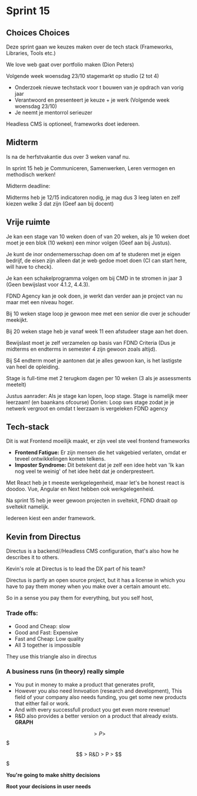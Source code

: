 # Sprint 15
## Choices Choices

Deze sprint gaan we keuzes maken over de tech stack (Frameworks, Libraries, Tools etc.)

We love web gaat over portfolio maken (Dion Peters)

Volgende week woensdag 23/10 stagemarkt op studio (2 tot 4)

- Onderzoek nieuwe techstack voor t bouwen van je opdrach van vorig jaar
- Verantwoord en presenteert je keuze + je werk (Volgende week woensdag 23/10)
- Je neemt je mentorrol serieuzer 

Headless CMS is optioneel, frameworks doet iedereen.

## Midterm
Is na de herfstvakantie dus over 3 weken vanaf nu.

In sprint 15 heb je Communiceren, Samenwerken, Leren vermogen en methodisch werken!

Midterm deadline: 

Midterms heb je 12/15 indicatoren nodig, je mag dus 3 leeg laten en zelf kiezen welke 3 dat zijn (Geef aan bij docent)

## Vrije ruimte
Je kan een stage van 10 weken doen of van 20 weken, als je 10 weken doet moet je een blok (10 weken) een minor volgen (Geef aan bij Justus).

Je kunt de inor ondernemersschap doen om af te studeren met je eigen bedrijf, de eisen zijn alleen dat je web gedoe moet doen (CI can start here, will have to check).

Je kan een schakelprogramma volgen om bij CMD in te stromen in jaar 3 (Geen bewijslast voor 4.1.2, 4.4.3).

FDND Agency kan je ook doen, je werkt dan verder aan je project van nu maar met een niveau hoger.

Bij 10 weken stage loop je gewoon mee met een senior die over je schouder meekijkt.

Bij 20 weken stage heb je vanaf week 11 een afstudeer stage aan het doen.

Bewijslast moet je zelf verzamelen op basis van FDND Criteria (Dus je midterms en endterms in semester 4 zijn gewoon zoals altijd).

Bij S4 endterm moet je aantonen dat je alles gewoon kan, is het lastigste van heel de opleiding.

Stage is full-time met 2 terugkom dagen per 10 weken (3 als je assessments meetelt)

Justus aanrader: Als je stage kan lopen, loop stage. Stage is namelijk meer leerzaam! (en baankans ofcourse)
Dorien: Loop sws stage zodat je je netwerk vergroot en omdat t leerzaam is vergeleken FDND agency

## Tech-stack
Dit is wat Frontend moeilijk maakt, er zijn veel ste veel frontend frameworks
- **Frontend Fatigue:** Er zijn mensen die het vakgebied verlaten, omdat er teveel ontwikkelingen komen telkens.
- **Imposter Syndrome:** Dit betekent dat je zelf een idee hebt van 'Ik kan nog veel te weinig' of het idee hebt dat je onderpresteert. 

Met React heb je t meeste werkgelegenheid, maar let's be honest react is doodoo.
Vue, Angular en Next hebben ook werkgelegenheid.

Na sprint 15 heb je weer gewoon projecten in sveltekit, FDND draait op sveltekit namelijk.

Iedereen kiest een ander framework.

## Kevin from Directus
Directus is a backend//Headless CMS configuration, that's also how he describes it to others.

Kevin's role at Directus is to lead the DX part of his team?

Directus is partly an open source project, but it has a license in which you have to pay them money when you make over a certain amount etc.

So in a sense you pay them for everything, but you self host, 
### Trade offs:
- Good and Cheap: slow
- Good and Fast: Expensive
- Fast and Cheap: Low quality
- All 3 together is impossible

They use this triangle also in directus
### A business runs (in theory) really simple
- You put in money to make a product that generates profit,
- However you also need Innvoation (research and development), This field of your company also needs funding, you get some new products that either fail or work.
- And with every successfull product you get even more revenue!
- R&D also provides a better version on a product that already exists.
**GRAPH**

$$ > P > $$$

$$ > R&D > P > $$$

**You're going to make shitty decisions**

**Root your decisions in user needs**

